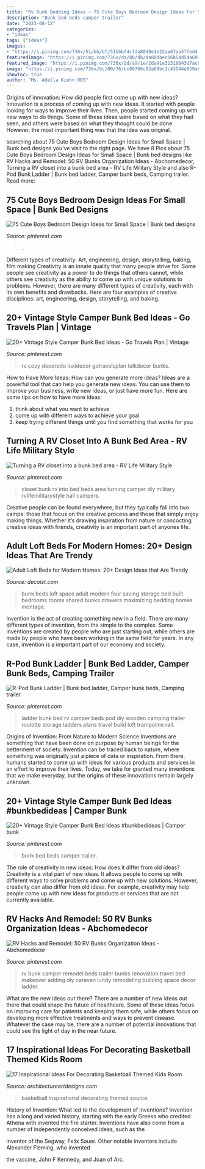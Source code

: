 ```yaml
---
title: "Rv Bunk Bedding Ideas ~ 75 Cute Boys Bedroom Design Ideas For Small Space"
description: "Bunk bed beds camper trailer"
date: "2023-08-12"
categories:
- "ideas"
tags: ["ideas"]
images:
- "https://i.pinimg.com/736x/51/bb/bf/51bbbf4cfda8049e1e22ae67aa5ffed4.jpg"
featuredImage: "https://i.pinimg.com/736x/da/80/db/da80dbec16b54d54a691ac060f9ec21a.jpg"
featured_image: "https://i.pinimg.com/736x/2d/a9/1e/2da91e32310643d7ac67c03cbbb3b6d2--bunk-bed-ladder-camper-bunk-ladder.jpg"
image: "https://i.pinimg.com/736x/bc/00/76/bc00766c93a89bc1c43544e059a8899f.jpg"
ShowToc: true
author: "Ms. Adella Kiehn DDS"
---
```



Origins of innovation: How did people first come up with new ideas?
Innovation is a process of coming up with new ideas. It started with people looking for ways to improve their lives. Then, people started coming up with new ways to do things. Some of these ideas were based on what they had seen, and others were based on what they thought could be done. However, the most important thing was that the idea was original.

	

		
searching about 75 Cute Boys Bedroom Design Ideas for Small Space | Bunk bed designs you've visit to the right page. We have 8 Pics about 75 Cute Boys Bedroom Design Ideas for Small Space | Bunk bed designs like RV Hacks and Remodel: 50 RV Bunks Organization Ideas - Abchomedecor, Turning a RV closet into a bunk bed area - RV Life Military Style and also R-Pod Bunk Ladder | Bunk bed ladder, Camper bunk beds, Camping trailer. Read more:
		
    
## 75 Cute Boys Bedroom Design Ideas For Small Space | Bunk Bed Designs

<img loading=lazy src="https://i.pinimg.com/736x/3c/25/2a/3c252ac4b407df8f12ba33a1502204c2.jpg" onerror="this.onerror=null;this.src='https://tse2.mm.bing.net/th?id=OIP.DczdDazR2VB-YHTPsfWeEgHaKt&amp;pid=15.1';" alt="75 Cute Boys Bedroom Design Ideas for Small Space | Bunk bed designs">

_Source: pinterest.com_

>. 

	

Different types of creativity: Art, engineering, design, storytelling, baking, film making
Creativity is an innate quality that many people strive for. Some people see creativity as a power to do things that others cannot, while others see creativity as the ability to come up with unique solutions to problems. However, there are many different types of creativity, each with its own benefits and drawbacks. Here are four examples of creative disciplines: art, engineering, design, storytelling, and baking.

    
## 20+ Vintage Style Camper Bunk Bed Ideas - Go Travels Plan | Vintage

<img loading=lazy src="https://i.pinimg.com/736x/53/27/ac/5327ac93ac22a2ff2da3d2118d914bfd.jpg" onerror="this.onerror=null;this.src='https://tse1.mm.bing.net/th?id=OIP.c59TRIkgcNB4GfbYN21uvAHaJ3&amp;pid=15.1';" alt="20+ Vintage Style Camper Bunk Bed Ideas - Go Travels Plan | Vintage">

_Source: pinterest.com_

>rv cozy decoredo luxidecor gotravelsplan talkdecor bunks. 

	

How to Have More Ideas: How can you generate more ideas?
Ideas are a powerful tool that can help you generate new ideas. You can use them to improve your business, write new ideas, or just have more fun. Here are some tips on how to have more ideas: 
1. think about what you want to achieve 
2. come up with different ways to achieve your goal 
3. keep trying different things until you find something that works for you 

    
## Turning A RV Closet Into A Bunk Bed Area - RV Life Military Style

<img loading=lazy src="https://i.pinimg.com/736x/da/80/db/da80dbec16b54d54a691ac060f9ec21a.jpg" onerror="this.onerror=null;this.src='https://tse3.mm.bing.net/th?id=OIP.pRhmaSr94Ew0qo7AwtuQaQHaJ4&amp;pid=15.1';" alt="Turning a RV closet into a bunk bed area - RV Life Military Style">

_Source: pinterest.com_

>closet bunk rv into bed beds area turning camper diy military rvlifemilitarystyle hall campers. 

	

Creative people can be found everywhere, but they typically fall into two camps: those that focus on the creative process and those that simply enjoy making things. Whether it’s drawing inspiration from nature or concocting creative ideas with friends, creativity is an important part of anyones life.

    
## Adult Loft Beds For Modern Homes: 20+ Design Ideas That Are Trendy

<img loading=lazy src="http://cdn.decoist.com/wp-content/uploads/2013/02/Maximizing-space-with-loft-bedding.jpg" onerror="this.onerror=null;this.src='https://tse1.mm.bing.net/th?id=OIP.i0Meck8xq5dbM4J5X-uKqQHaFh&amp;pid=15.1';" alt="Adult Loft Beds for Modern Homes: 20+ Design Ideas that Are Trendy">

_Source: decoist.com_

>bunk beds loft space adult modern four saving storage bed built bedrooms rooms shared bunks drawers maximizing bedding homes montage. 

	

Invention is the act of creating something new in a field. There are many different types of invention, from the simple to the complex. Some inventions are created by people who are just starting out, while others are made by people who have been working in the same field for years. In any case, invention is a important part of our economy and society.

    
## R-Pod Bunk Ladder | Bunk Bed Ladder, Camper Bunk Beds, Camping Trailer

<img loading=lazy src="https://i.pinimg.com/736x/2d/a9/1e/2da91e32310643d7ac67c03cbbb3b6d2--bunk-bed-ladder-camper-bunk-ladder.jpg" onerror="this.onerror=null;this.src='https://tse2.mm.bing.net/th?id=OIP.QVYQgH06a9KFPtVEHtXvKwHaJ4&amp;pid=15.1';" alt="R-Pod Bunk Ladder | Bunk bed ladder, Camper bunk beds, Camping trailer">

_Source: pinterest.com_

>ladder bunk bed rv camper beds pod diy wooden camping trailer roulotte storage ladders plans travel build loft trampoline rail. 

	

Origins of Invention: From Nature to Modern Science
Inventions are something that have been done on purpose by human beings for the betterment of society. Invention can be traced back to nature, where something was originally just a piece of data or inspiration. From there, humans started to come up with ideas for various products and services in an effort to improve their lives. Today, we take for granted many inventions that we make everyday, but the origins of these innovations remain largely unknown.

    
## 20+ Vintage Style Camper Bunk Bed Ideas #bunkbedideas | Camper Bunk

<img loading=lazy src="https://i.pinimg.com/736x/bc/00/76/bc00766c93a89bc1c43544e059a8899f.jpg" onerror="this.onerror=null;this.src='https://tse4.mm.bing.net/th?id=OIP.6Jbjr-TApSQ7nbUr5mCkDAHaJ4&amp;pid=15.1';" alt="20+ Vintage Style Camper Bunk Bed Ideas #bunkbedideas | Camper bunk">

_Source: pinterest.com_

>bunk bed beds camper trailer. 

	

The role of creativity in new ideas: How does it differ from old ideas?
Creativity is a vital part of new ideas. It allows people to come up with different ways to solve problems and come up with new solutions. However, creativity can also differ from old ideas. For example, creativity may help people come up with new ideas for products or services that are not currently available.

    
## RV Hacks And Remodel: 50 RV Bunks Organization Ideas - Abchomedecor

<img loading=lazy src="https://i.pinimg.com/736x/51/bb/bf/51bbbf4cfda8049e1e22ae67aa5ffed4.jpg" onerror="this.onerror=null;this.src='https://tse3.mm.bing.net/th?id=OIP.DtVqaHDWnrtHxON973uhTwHaKZ&amp;pid=15.1';" alt="RV Hacks and Remodel: 50 RV Bunks Organization Ideas - Abchomedecor">

_Source: pinterest.com_

>rv bunk camper remodel beds trailer bunks renovation travel bed makeover adding diy caravan lundy remodeling building space decor ladder. 

	

What are the new ideas out there?
There are a number of new ideas out there that could shape the future of healthcare. Some of these ideas focus on improving care for patients and keeping them safe, while others focus on developing more effective treatments and ways to prevent disease. Whatever the case may be, there are a number of potential innovations that could see the light of day in the near future.

    
## 17 Inspirational Ideas For Decorating Basketball Themed Kids Room

<img loading=lazy src="https://www.architectureartdesigns.com/wp-content/uploads/2016/11/10-33.jpg" onerror="this.onerror=null;this.src='https://tse2.mm.bing.net/th?id=OIP.dkQDcR-W1qXc0JK5J5Z-DQHaLD&amp;pid=15.1';" alt="17 Inspirational Ideas For Decorating Basketball Themed Kids Room">

_Source: architectureartdesigns.com_

>basketball inspirational decorating themed source. 

	

History of Invention: What led to the development of inventions?
Invention has a long and varied history, starting with the early Greeks who credited Athena with invented the
fire starter. Inventions have also come from a number of independently conceived ideas, such as the

inventor of the Segway, Felix Sauer. Other notable inventors include Alexander Fleming, who invented

the vaccine, John F Kennedy, and Joan of Arc.

